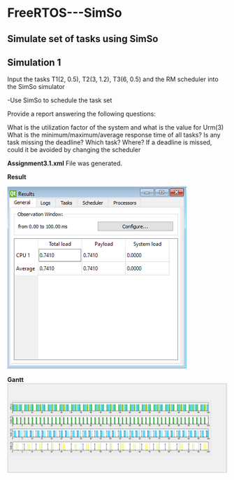 # FreeRTOS---SimSo

## Simulate set of tasks using SimSo

## Simulation 1 

Input the tasks T1(2, 0.5), T2(3, 1.2), T3(6, 0.5) and the RM scheduler into the SimSo simulator

-Use SimSo to schedule the task set

Provide a report answering the following questions:

What is the utilization factor of the system and what is the value for Urm(3)
What is the minimum/maximum/average response time of all tasks?
Is any task missing the deadline? Which task? Where?
If a deadline is missed, could it be avoided by changing the scheduler

**Assignment3.1.xml** File was generated.

**Result**

![GUI](https://github.com/adolfdcosta91/FreeRTOS---SimSo/blob/master/ScreenShot/Result1.png)

**Gantt**
![GUI](https://github.com/adolfdcosta91/FreeRTOS---SimSo/blob/master/ScreenShot/Gantt1.png)
